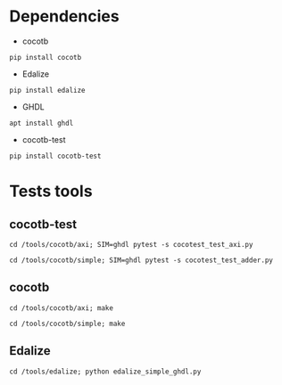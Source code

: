 # Dependencies

- cocotb
```
pip install cocotb
```

- Edalize
```
pip install edalize
```

- GHDL
```
apt install ghdl
```

- cocotb-test
```
pip install cocotb-test
```

# Tests tools

## cocotb-test

```
cd /tools/cocotb/axi; SIM=ghdl pytest -s cocotest_test_axi.py

```
```
cd /tools/cocotb/simple; SIM=ghdl pytest -s cocotest_test_adder.py
```

## cocotb

```
cd /tools/cocotb/axi; make

```
```
cd /tools/cocotb/simple; make
```

## Edalize

```
cd /tools/edalize; python edalize_simple_ghdl.py

```
